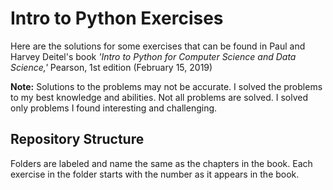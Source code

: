 # Intro to Python Exercises

Here are the solutions for some exercises that can be found in Paul and Harvey Deitel's book *'Intro to Python for Computer Science and Data Science,'* Pearson, 1st edition (February 15, 2019)

**Note:** Solutions to the problems may not be accurate. I solved the problems to my best knowledge and abilities. Not all problems are solved. I solved only problems I found interesting and challenging.

## Repository Structure

Folders are labeled and name the same as the chapters in the book. Each exercise in the folder starts with the number as it appears in the book.